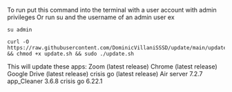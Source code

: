 To run put this command into the terminal with a user account with admin privileges
Or run su and the username of an admin user ex 
``` 
su admin
``` 


```
curl -O https://raw.githubusercontent.com/DominicVillaniSSSD/update/main/update.sh && chmod +x update.sh && sudo ./update.sh
```

This will update these apps:
Zoom (latest release)
Chrome (latest release)
Google Drive (latest release)
crisis go (latest release)
Air server 7.2.7
app_Cleaner 3.6.8
crisis go 6.22.1


